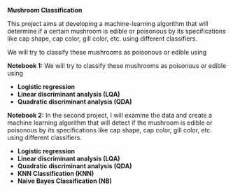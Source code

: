 **Mushroom Classification**

This project aims at developing a machine-learning algorithm that will determine if a certain mushroom is edible or poisonous by its specifications like cap shape, cap color, gill color, etc. using different classifiers.

We will try to classify these mushrooms as poisonous or edible using

**Notebook 1:**
We will try to classify these mushrooms as poisonous or edible using
- **Logistic regression**
- **Linear discriminant analysis (LQA)**
- **Quadratic discriminant analysis (QDA)**

**Notebook 2:**
In the second project, I will examine the data and create a machine learning algorithm that will detect if the mushroom is edible or poisonous by its specifications like cap shape, cap color, gill color, etc. using different classifiers.
- **Logistic regression**
- **Linear discriminant analysis (LQA)**
- **Quadratic discriminant analysis (QDA)**
- **KNN Classification (KNN)**
- **Naive Bayes Classification (NB)**
